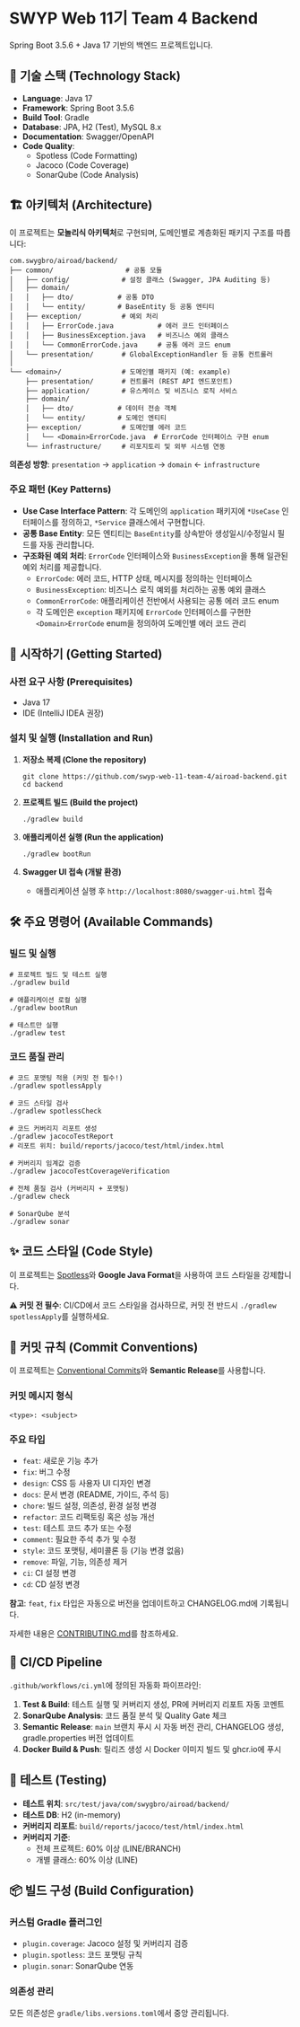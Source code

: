 # SWYP Web 11기 Team 4 Backend

Spring Boot 3.5.6 + Java 17 기반의 백엔드 프로젝트입니다.

## 🚀 기술 스택 (Technology Stack)

- **Language**: Java 17
- **Framework**: Spring Boot 3.5.6
- **Build Tool**: Gradle
- **Database**: JPA, H2 (Test), MySQL 8.x
- **Documentation**: Swagger/OpenAPI
- **Code Quality**:
  - Spotless (Code Formatting)
  - Jacoco (Code Coverage)
  - SonarQube (Code Analysis)

## 🏗️ 아키텍처 (Architecture)

이 프로젝트는 **모놀리식 아키텍처**로 구현되며, 도메인별로 계층화된 패키지 구조를 따릅니다:

```
com.swygbro/airoad/backend/
├── common/                  # 공통 모듈
│   ├── config/             # 설정 클래스 (Swagger, JPA Auditing 등)
│   ├── domain/
│   │   ├── dto/           # 공통 DTO
│   │   └── entity/        # BaseEntity 등 공통 엔티티
│   ├── exception/          # 예외 처리
│   │   ├── ErrorCode.java           # 에러 코드 인터페이스
│   │   ├── BusinessException.java   # 비즈니스 예외 클래스
│   │   └── CommonErrorCode.java     # 공통 에러 코드 enum
│   └── presentation/       # GlobalExceptionHandler 등 공통 컨트롤러
│
└── <domain>/               # 도메인별 패키지 (예: example)
    ├── presentation/       # 컨트롤러 (REST API 엔드포인트)
    ├── application/        # 유스케이스 및 비즈니스 로직 서비스
    ├── domain/
    │   ├── dto/           # 데이터 전송 객체
    │   └── entity/        # 도메인 엔티티
    ├── exception/          # 도메인별 에러 코드
    │   └── <Domain>ErrorCode.java  # ErrorCode 인터페이스 구현 enum
    └── infrastructure/     # 리포지토리 및 외부 시스템 연동
```

**의존성 방향**: `presentation` → `application` → `domain` ← `infrastructure`

### 주요 패턴 (Key Patterns)

- **Use Case Interface Pattern**: 각 도메인의 `application` 패키지에 `*UseCase` 인터페이스를 정의하고, `*Service` 클래스에서 구현합니다.
- **공통 Base Entity**: 모든 엔티티는 `BaseEntity`를 상속받아 생성일시/수정일시 필드를 자동 관리합니다.
- **구조화된 예외 처리**: `ErrorCode` 인터페이스와 `BusinessException`을 통해 일관된 예외 처리를 제공합니다.
  - `ErrorCode`: 에러 코드, HTTP 상태, 메시지를 정의하는 인터페이스
  - `BusinessException`: 비즈니스 로직 예외를 처리하는 공통 예외 클래스
  - `CommonErrorCode`: 애플리케이션 전반에서 사용되는 공통 에러 코드 enum
  - 각 도메인은 `exception` 패키지에 `ErrorCode` 인터페이스를 구현한 `<Domain>ErrorCode` enum을 정의하여 도메인별 에러 코드 관리

## 🏁 시작하기 (Getting Started)

### 사전 요구 사항 (Prerequisites)

- Java 17
- IDE (IntelliJ IDEA 권장)

### 설치 및 실행 (Installation and Run)

1. **저장소 복제 (Clone the repository)**
   ```shell
   git clone https://github.com/swyp-web-11-team-4/airoad-backend.git
   cd backend
   ```

2. **프로젝트 빌드 (Build the project)**
   ```shell
   ./gradlew build
   ```

3. **애플리케이션 실행 (Run the application)**
   ```shell
   ./gradlew bootRun
   ```

4. **Swagger UI 접속 (개발 환경)**
   - 애플리케이션 실행 후 `http://localhost:8080/swagger-ui.html` 접속

## 🛠️ 주요 명령어 (Available Commands)

### 빌드 및 실행
```shell
# 프로젝트 빌드 및 테스트 실행
./gradlew build

# 애플리케이션 로컬 실행
./gradlew bootRun

# 테스트만 실행
./gradlew test
```

### 코드 품질 관리
```shell
# 코드 포맷팅 적용 (커밋 전 필수!)
./gradlew spotlessApply

# 코드 스타일 검사
./gradlew spotlessCheck

# 코드 커버리지 리포트 생성
./gradlew jacocoTestReport
# 리포트 위치: build/reports/jacoco/test/html/index.html

# 커버리지 임계값 검증
./gradlew jacocoTestCoverageVerification

# 전체 품질 검사 (커버리지 + 포맷팅)
./gradlew check

# SonarQube 분석
./gradlew sonar
```

## ✨ 코드 스타일 (Code Style)

이 프로젝트는 [Spotless](https://github.com/diffplug/spotless)와 **Google Java Format**을 사용하여 코드 스타일을 강제합니다.

**⚠️ 커밋 전 필수**: CI/CD에서 코드 스타일을 검사하므로, 커밋 전 반드시 `./gradlew spotlessApply`를 실행하세요.

## 📝 커밋 규칙 (Commit Conventions)

이 프로젝트는 [Conventional Commits](https://www.conventionalcommits.org/ko/v1.0.0/)와 **Semantic Release**를 사용합니다.

### 커밋 메시지 형식
```
<type>: <subject>
```

### 주요 타입
- `feat`: 새로운 기능 추가
- `fix`: 버그 수정
- `design`: CSS 등 사용자 UI 디자인 변경
- `docs`: 문서 변경 (README, 가이드, 주석 등)
- `chore`: 빌드 설정, 의존성, 환경 설정 변경
- `refactor`: 코드 리팩토링 혹은 성능 개선
- `test`: 테스트 코드 추가 또는 수정
- `comment`: 필요한 주석 추가 및 수정
- `style`: 코드 포맷팅, 세미콜론 등 (기능 변경 없음)
- `remove`: 파일, 기능, 의존성 제거
- `ci`: CI 설정 변경
- `cd`: CD 설정 변경

**참고**: `feat`, `fix` 타입은 자동으로 버전을 업데이트하고 CHANGELOG.md에 기록됩니다.

자세한 내용은 [CONTRIBUTING.md](docs/CONTRIBUTING.md)를 참조하세요.

## 🔄 CI/CD Pipeline

`.github/workflows/ci.yml`에 정의된 자동화 파이프라인:

1. **Test & Build**: 테스트 실행 및 커버리지 생성, PR에 커버리지 리포트 자동 코멘트
2. **SonarQube Analysis**: 코드 품질 분석 및 Quality Gate 체크
3. **Semantic Release**: `main` 브랜치 푸시 시 자동 버전 관리, CHANGELOG 생성, gradle.properties 버전 업데이트
4. **Docker Build & Push**: 릴리즈 생성 시 Docker 이미지 빌드 및 ghcr.io에 푸시

## 🧪 테스트 (Testing)

- **테스트 위치**: `src/test/java/com/swygbro/airoad/backend/`
- **테스트 DB**: H2 (in-memory)
- **커버리지 리포트**: `build/reports/jacoco/test/html/index.html`
- **커버리지 기준**:
  - 전체 프로젝트: 60% 이상 (LINE/BRANCH)
  - 개별 클래스: 60% 이상 (LINE)

## 📦 빌드 구성 (Build Configuration)

### 커스텀 Gradle 플러그인
- `plugin.coverage`: Jacoco 설정 및 커버리지 검증
- `plugin.spotless`: 코드 포맷팅 규칙
- `plugin.sonar`: SonarQube 연동

### 의존성 관리
모든 의존성은 `gradle/libs.versions.toml`에서 중앙 관리됩니다.
